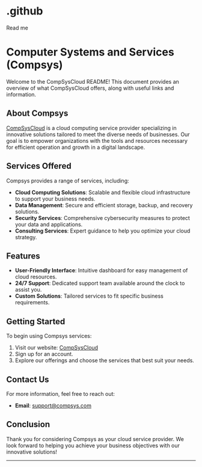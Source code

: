 # .github
Read me
# Computer Systems and Services (Compsys)

Welcome to the CompSysCloud README! This document provides an overview of what CompSysCloud offers, along with useful links and information.

## About Compsys

[CompSysCloud](http://www.compsyscloud.com/) is a cloud computing service provider specializing in innovative solutions tailored to meet the diverse needs of businesses. Our goal is to empower organizations with the tools and resources necessary for efficient operation and growth in a digital landscape.

## Services Offered

Compsys provides a range of services, including:

- **Cloud Computing Solutions**: Scalable and flexible cloud infrastructure to support your business needs.
- **Data Management**: Secure and efficient storage, backup, and recovery solutions.
- **Security Services**: Comprehensive cybersecurity measures to protect your data and applications.
- **Consulting Services**: Expert guidance to help you optimize your cloud strategy.

## Features

- **User-Friendly Interface**: Intuitive dashboard for easy management of cloud resources.
- **24/7 Support**: Dedicated support team available around the clock to assist you.
- **Custom Solutions**: Tailored services to fit specific business requirements.

## Getting Started

To begin using Compsys services:

1. Visit our website: [CompSysCloud](http://www.compsyscloud.com/)
2. Sign up for an account.
3. Explore our offerings and choose the services that best suit your needs.

## Contact Us

For more information, feel free to reach out:

- **Email**: support@compsys.com

## Conclusion

Thank you for considering Compsys as your cloud service provider. We look forward to helping you achieve your business objectives with our innovative solutions!

---
